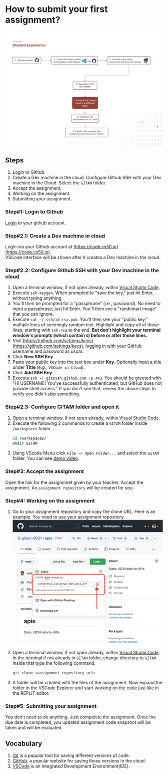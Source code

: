 # How to submit your first assignment?
![Student Experience](assets/00-vscode-gitam-flow.jpg)

## Steps
1. Login to Github.
2. Create a Dev machine in the cloud. Configure Github SSH with your Dev machine in the Cloud. Select the `GITAM` folder.
3. Accept the assignment.
4. Working on the assignment. 
5. Submitting your assignment.

### Step#1: Login to Github
[Login](https://github.com/login) to your github account.

### Step#2.1: Create a Dev machine in cloud
Login via your Github account at [https://code.cs50.io](https://code.cs50.io).  
VSCode interface will be shown after it creates a Dev machine in the cloud.

### Step#2.2: Configure Github SSH with your Dev machine in the cloud

1. Open a terminal window, if not open already, within [Visual Studio Code](https://cs50.readthedocs.io/code/).
2. Execute `ssh-keygen`. When prompted to "save the key," just hit Enter, without typing anything.
3. You'll then be prompted for a "passphrase" (i.e., password). No need to input a passphrase; just hit Enter. You'll then see a "randomart image" that you can ignore.
4. Execute `cat ~/.ssh/id_rsa.pub`. You'll then see your "public key," multiple lines of seemingly random text. Highlight and copy all of those lines, starting with `ssh-rsa` to the end. **But don't highlight your terminal window's prompts (which contain `$`) before or after those lines.**
5. Visit [https://github.com/settings/keys](https://github.com/settings/keys), logging in with your GitHub username and password as usual.
6. Click **New SSH Key**.
7. Paste your public key into the text box under **Key**. Optionally input a title under **Title** (e.g., `VSCode in Cloud`).
8. Click **Add SSH Key**.
9. Execute `ssh -T git@ssh.github.com -p 443`.  You should be greeted with "Hi USERNAME! You've successfully authenticated, but GitHub does not provide shell access."  If you don't see that, review the above steps to verify you didn't skip something.

### Step#2.3: Configure GITAM folder and open it
1. Open a terminal window, if not open already, within [Visual Studio Code](https://cs50.readthedocs.io/code/).
2. Execute the following 2 commands to create a `GITAM` folder inside `/workspaces` folder.
    ```bash
    cd /workspaces/
    mkdir GITAM
    ```
3. Using VScode Menu click `File -> Open Folder...` and select the `GITAM` folder. You can see [demo video](assets/00-vscode-gitam.mp4).

### Step#3: Accept the assignment
Open the link for the assignmnet given by your teacher. Accept the assignment. An `assignment repository` will be created for you.


### Step#4: Working on the assignment
1. Go to your assignment repository and copy the clone URL. Here is an example. You need to use your assignment repository. 
   ![Clone URL](assets/01-clone-url.jpg)
2. Open a terminal window, if not open already, within [Visual Studio Code](https://cs50.readthedocs.io/code/).
In the terminal if not already in `GITAM` folder, change directory to `GITAM`. Inside that type the following command.
    ```bash
    git clone <assignment-repository-url>
    ```
3. A folder will be created with the files of the assignment. Now expand the folder in the VSCode Explorer and start working on the code just like in the REPLIT editor.

### Step#5: Submitting your assignment
You don't need to do anything. Just compelete the assignment. Once the due date is completed, you updated assignment code snapshot will be taken and will be evaluated.



## Vocabulary
1. [Git](https://git-scm.com) is a popular tool for saving different versions of code.
2. [GitHub](https://github.com/), a popular website for saving those versions in the cloud.
3. [VSCode](https://code.visualstudio.com) is an Integrated Development Environment(IDE).
